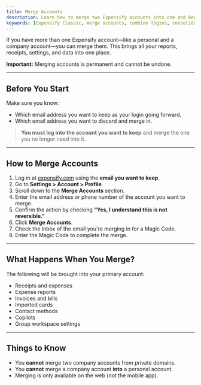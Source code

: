 ```yaml
---
title: Merge Accounts
description: Learn how to merge two Expensify accounts into one and keep all your data in a single login.
keywords: [Expensify Classic, merge accounts, combine logins, consolidate email addresses, multiple accounts]
---
```

<div id="expensify-classic" markdown="1">

If you have more than one Expensify account—like a personal and a company account—you can merge them. This brings all your reports, receipts, settings, and data into one place.

**Important:** Merging accounts is permanent and cannot be undone.

---

## Before You Start

Make sure you know:
- Which email address you want to keep as your login going forward.
- Which email address you want to discard and merge in.

> **You must log into the account you want to keep** and merge the one you no longer need into it.

---

## How to Merge Accounts

1. Log in at [expensify.com](https://www.expensify.com) using the **email you want to keep**.
2. Go to **Settings > Account > Profile**.
3. Scroll down to the **Merge Accounts** section.
4. Enter the email address or phone number of the account you want to merge.
5. Confirm the action by checking **“Yes, I understand this is not reversible.”**
6. Click **Merge Accounts**.
7. Check the inbox of the email you're merging in for a Magic Code.
8. Enter the Magic Code to complete the merge.

---

## What Happens When You Merge?

The following will be brought into your primary account:
- Receipts and expenses
- Expense reports
- Invoices and bills
- Imported cards
- Contact methods
- Copilots
- Group workspace settings

---

## Things to Know

- You **cannot** merge two company accounts from private domains.
- You **cannot** merge a company account **into** a personal account.
- Merging is only available on the web (not the mobile app).

</div>
